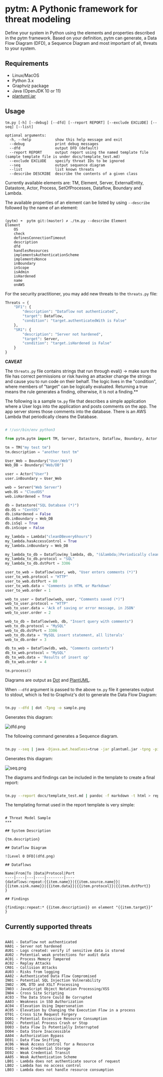 # pytm: A Pythonic framework for threat modeling

Define your system in Python using the elements and properties described in the pytm framework. Based on your definition, pytm can generate, a Data Flow Diagram (DFD), a Sequence Diagram and most important of all, threats to your system.

## Requirements

* Linux/MacOS
* Python 3.x
* Graphviz package
* Java (OpenJDK 10 or 11)
* [plantuml.jar](http://sourceforge.net/projects/plantuml/files/plantuml.jar/download)

## Usage

```text
tm.py [-h] [--debug] [--dfd] [--report REPORT] [--exclude EXCLUDE] [--seq] [--list]

optional arguments:
  -h, --help           show this help message and exit
  --debug              print debug messages
  --dfd                output DFD (default)
  --report REPORT      output report using the named template file (sample template file is under docs/template_test.md)
  --exclude EXCLUDE    specify threat IDs to be ignored
  --seq                output sequence diagram
  --list               list known threats
  --describe DESCRIBE  describe the contents of a given class

```

Currently available elements are: TM, Element, Server, ExternalEntity, Datastore, Actor, Process, SetOfProcesses, Dataflow, Boundary and Lambda.

The available properties of an element can be listed by using `--describe` followed by the name of an element:

```text

(pytm) ➜  pytm git:(master) ✗ ./tm.py --describe Element
Element
	OS
	check
	definesConnectionTimeout
	description
	dfd
	handlesResources
	implementsAuthenticationScheme
	implementsNonce
	inBoundary
	inScope
	isAdmin
	isHardened
	name
	onAWS

```

For the security practitioner, you may add new threats to the `threats.py` file:

```python
Threats = {
    "DF1": {
        "description": "Dataflow not authenticated",
        "target": Dataflow,
        "condition": "target.authenticatedWith is False"
    },
    "SR1": {
        "description": "Server not hardened",
        "target": Server,
        "condition": "target.isHardened is False"
    }
}
```

**CAVEAT**

The `threats.py` file contains strings that run through eval\(\) -&gt; make sure the file has correct permissions or risk having an attacker change the strings and cause you to run code on their behalf. The logic lives in the "condition", where members of "target" can be logically evaluated. Returning a true means the rule generates a finding, otherwise, it is not a finding.**

The following is a sample `tm.py` file that describes a simple application where a User logs into the application and posts comments on the app. The app server stores those comments into the database. There is an AWS Lambda that periodically cleans the Database.

```python

# !/usr/bin/env python3

from pytm.pytm import TM, Server, Datastore, Dataflow, Boundary, Actor

tm = TM("my test tm")
tm.description = "another test tm"

User_Web = Boundary("User/Web")
Web_DB = Boundary("Web/DB")

user = Actor("User")
user.inBoundary = User_Web

web = Server("Web Server")
web.OS = "CloudOS"
web.isHardened = True

db = Datastore("SQL Database (*)")
db.OS = "CentOS"
db.isHardened = False
db.inBoundary = Web_DB
db.isSql = True
db.inScope = False

my_lambda = Lambda("cleanDBevery6hours")
my_lambda.hasAccessControl = True
my_lambda.inBoundary = Web_DB

my_lambda_to_db = Dataflow(my_lambda, db, "(&lambda;)Periodically cleans DB")
my_lambda_to_db.protocol = "SQL"
my_lambda_to_db.dstPort = 3306

user_to_web = Dataflow(user, web, "User enters comments (*)")
user_to_web.protocol = "HTTP"
user_to_web.dstPort = 80
user_to_web.data = 'Comments in HTML or Markdown'
user_to_web.order = 1

web_to_user = Dataflow(web, user, "Comments saved (*)")
web_to_user.protocol = "HTTP"
web_to_user.data = 'Ack of saving or error message, in JSON'
web_to_user.order = 2

web_to_db = Dataflow(web, db, "Insert query with comments")
web_to_db.protocol = "MySQL"
web_to_db.dstPort = 3306
web_to_db.data = 'MySQL insert statement, all literals'
web_to_db.order = 3

db_to_web = Dataflow(db, web, "Comments contents")
db_to_web.protocol = "MySQL"
db_to_web.data = 'Results of insert op'
db_to_web.order = 4

tm.process()

```

Diagrams are output as [Dot](https://graphviz.gitlab.io/) and [PlantUML](https://plantuml.com/).

When `--dfd` argument is passed to the above `tm.py` file it generates output to stdout, which is fed to Graphviz's dot to generate the Data Flow Diagram:

```bash

tm.py --dfd | dot -Tpng -o sample.png

```

Generates this diagram:

![dfd.png](.gitbook/assets/dfd.png)


The following command generates a Sequence diagram.

```bash

tm.py --seq | java -Djava.awt.headless=true -jar plantuml.jar -tpng -pipe > seq.png

```

Generates this diagram:

![seq.png](.gitbook/assets/seq.png)

The diagrams and findings can be included in the template to create a final report:

```bash

tm.py --report docs/template_test.md | pandoc -f markdown -t html > report.html

```
The templating format used in the report template is very simple:

```text

# Threat Model Sample
***

## System Description

{tm.description}

## Dataflow Diagram

![Level 0 DFD](dfd.png)

## Dataflows

Name|From|To |Data|Protocol|Port
----|----|---|----|--------|----
{dataflows:repeat:{{item.name}}|{{item.source.name}}|{{item.sink.name}}|{{item.data}}|{{item.protocol}}|{{item.dstPort}}
}

## Findings

{findings:repeat:* {{item.description}} on element "{{item.target}}"
}

```

## Currently supported threats

```text

AA01 - Dataflow not authenticated
HA01 - Server not hardened
AU01 - Logs created: verify if sensitive data is stored
AU02 - Potential weak protections for audit data
AC01 - Process Memory Tampered
AC02 - Replay Attacks
CR01 - Collision Attacks
AU03 - Risks from logging
AA02 - Authenticated Data Flow Compromised
IN01 - Potential SQL Injection Vulnerability
IN02 - XML DTD and XSLT Processing
IN03 - JavaScript Object Notation Processing/XSS
IN04 - Cross Site Scripting
AC03 - The Data Store Could Be Corrupted
AA03 - Weakness in SSO Authorization
AC04 - Elevation Using Impersonation
AC05 - Elevation by Changing the Execution Flow in a process
OT01 - Cross Site Request Forgery
DO01 - Potential Excessive Resource Consumption
DO02 - Potential Process Crash or Stop
DO03 - Data Flow Is Potentially Interrupted
DO04 - Data Store Inaccessible
AA04 - Authorization Bypass
DE01 - Data Flow Sniffing
AC06 - Weak Access Control for a Resource
DS01 - Weak Credential Storage
DE02 - Weak Credential Transit
AA05 - Weak Authentication Scheme
LB01 - Lambda does not authenticate source of request
LB02 - Lambda has no access control
LB03 - Lambda does not handle resource consumption

```
